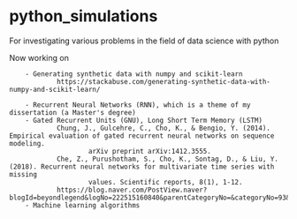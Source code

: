 # python_simulations
For investigating various problems in the field of data science with python

Now working on

        - Generating synthetic data with numpy and scikit-learn
                https://stackabuse.com/generating-synthetic-data-with-numpy-and-scikit-learn/
                
        - Recurrent Neural Networks (RNN), which is a theme of my dissertation (a Master's degree)
        - Gated Recurrent Units (GNU), Long Short Term Memory (LSTM)
                Chung, J., Gulcehre, C., Cho, K., & Bengio, Y. (2014). Empirical evaluation of gated recurrent neural networks on sequence modeling. 
                        arXiv preprint arXiv:1412.3555.
                Che, Z., Purushotham, S., Cho, K., Sontag, D., & Liu, Y. (2018). Recurrent neural networks for multivariate time series with missing 
                        values. Scientific reports, 8(1), 1-12.
                https://blog.naver.com/PostView.naver?blogId=beyondlegend&logNo=222515160840&parentCategoryNo=&categoryNo=93&viewDate=&isShowPopularPosts=true&from=search
        - Machine learning algorithms 
